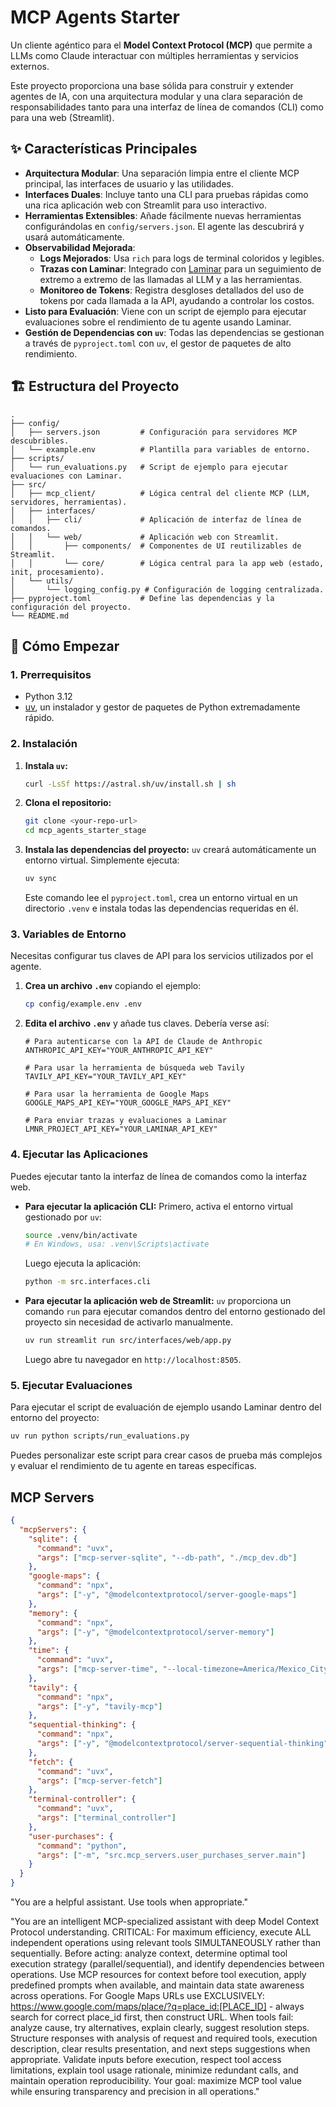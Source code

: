 # MCP Agents Starter

Un cliente agéntico para el **Model Context Protocol (MCP)** que permite a LLMs como Claude interactuar con múltiples herramientas y servicios externos.

Este proyecto proporciona una base sólida para construir y extender agentes de IA, con una arquitectura modular y una clara separación de responsabilidades tanto para una interfaz de línea de comandos (CLI) como para una web (Streamlit).

## ✨ Características Principales

- **Arquitectura Modular**: Una separación limpia entre el cliente MCP principal, las interfaces de usuario y las utilidades.
- **Interfaces Duales**: Incluye tanto una CLI para pruebas rápidas como una rica aplicación web con Streamlit para uso interactivo.
- **Herramientas Extensibles**: Añade fácilmente nuevas herramientas configurándolas en `config/servers.json`. El agente las descubrirá y usará automáticamente.
- **Observabilidad Mejorada**:
  - **Logs Mejorados**: Usa `rich` para logs de terminal coloridos y legibles.
  - **Trazas con Laminar**: Integrado con [Laminar](https://lmnr.ai/) para un seguimiento de extremo a extremo de las llamadas al LLM y a las herramientas.
  - **Monitoreo de Tokens**: Registra desgloses detallados del uso de tokens por cada llamada a la API, ayudando a controlar los costos.
- **Listo para Evaluación**: Viene con un script de ejemplo para ejecutar evaluaciones sobre el rendimiento de tu agente usando Laminar.
- **Gestión de Dependencias con `uv`**: Todas las dependencias se gestionan a través de `pyproject.toml` con `uv`, el gestor de paquetes de alto rendimiento.

## 🏗️ Estructura del Proyecto

```
.
├── config/
│   ├── servers.json         # Configuración para servidores MCP descubribles.
│   └── example.env          # Plantilla para variables de entorno.
├── scripts/
│   └── run_evaluations.py   # Script de ejemplo para ejecutar evaluaciones con Laminar.
├── src/
│   ├── mcp_client/          # Lógica central del cliente MCP (LLM, servidores, herramientas).
│   ├── interfaces/
│   │   ├── cli/             # Aplicación de interfaz de línea de comandos.
│   │   └── web/             # Aplicación web con Streamlit.
│   │       ├── components/  # Componentes de UI reutilizables de Streamlit.
│   │       └── core/        # Lógica central para la app web (estado, init, procesamiento).
│   └── utils/
│       └── logging_config.py # Configuración de logging centralizada.
├── pyproject.toml           # Define las dependencias y la configuración del proyecto.
└── README.md
```

## 🚀 Cómo Empezar

### 1. Prerrequisitos
- Python 3.12
- [uv](https://github.com/astral-sh/uv), un instalador y gestor de paquetes de Python extremadamente rápido.

### 2. Instalación

1.  **Instala `uv`:**
    ```bash
    curl -LsSf https://astral.sh/uv/install.sh | sh
    ```

2.  **Clona el repositorio:**
    ```bash
    git clone <your-repo-url>
    cd mcp_agents_starter_stage
    ```

3.  **Instala las dependencias del proyecto:**
    `uv` creará automáticamente un entorno virtual. Simplemente ejecuta:
    ```bash
    uv sync
    ```
    Este comando lee el `pyproject.toml`, crea un entorno virtual en un directorio `.venv` e instala todas las dependencias requeridas en él.

### 3. Variables de Entorno

Necesitas configurar tus claves de API para los servicios utilizados por el agente.

1.  **Crea un archivo `.env`** copiando el ejemplo:
    ```bash
    cp config/example.env .env
    ```

2.  **Edita el archivo `.env`** y añade tus claves. Debería verse así:
    ```env
    # Para autenticarse con la API de Claude de Anthropic
    ANTHROPIC_API_KEY="YOUR_ANTHROPIC_API_KEY"

    # Para usar la herramienta de búsqueda web Tavily
    TAVILY_API_KEY="YOUR_TAVILY_API_KEY"

    # Para usar la herramienta de Google Maps
    GOOGLE_MAPS_API_KEY="YOUR_GOOGLE_MAPS_API_KEY"

    # Para enviar trazas y evaluaciones a Laminar
    LMNR_PROJECT_API_KEY="YOUR_LAMINAR_API_KEY"
    ```

### 4. Ejecutar las Aplicaciones

Puedes ejecutar tanto la interfaz de línea de comandos como la interfaz web.

-   **Para ejecutar la aplicación CLI:**
    Primero, activa el entorno virtual gestionado por `uv`:
    ```bash
    source .venv/bin/activate
    # En Windows, usa: .venv\Scripts\activate
    ```
    Luego ejecuta la aplicación:
    ```bash
    python -m src.interfaces.cli
    ```

-   **Para ejecutar la aplicación web de Streamlit:**
    `uv` proporciona un comando `run` para ejecutar comandos dentro del entorno gestionado del proyecto sin necesidad de activarlo manualmente.
    ```bash
    uv run streamlit run src/interfaces/web/app.py
    ```
    Luego abre tu navegador en `http://localhost:8505`.

### 5. Ejecutar Evaluaciones
Para ejecutar el script de evaluación de ejemplo usando Laminar dentro del entorno del proyecto:
```bash
uv run python scripts/run_evaluations.py
```
Puedes personalizar este script para crear casos de prueba más complejos y evaluar el rendimiento de tu agente en tareas específicas.

## MCP Servers

```json
{
  "mcpServers": {
    "sqlite": {
      "command": "uvx",
      "args": ["mcp-server-sqlite", "--db-path", "./mcp_dev.db"]
    },
    "google-maps": {
      "command": "npx",
      "args": ["-y", "@modelcontextprotocol/server-google-maps"]
    },
    "memory": {
      "command": "npx",
      "args": ["-y", "@modelcontextprotocol/server-memory"]
    },
    "time": {
      "command": "uvx",
      "args": ["mcp-server-time", "--local-timezone=America/Mexico_City"]
    },
    "tavily": {
      "command": "npx",
      "args": ["-y", "tavily-mcp"]
    },
    "sequential-thinking": {
      "command": "npx",
      "args": ["-y", "@modelcontextprotocol/server-sequential-thinking"]
    },
    "fetch": {
      "command": "uvx",
      "args": ["mcp-server-fetch"]
    },
    "terminal-controller": {
      "command": "uvx",
      "args": ["terminal_controller"]
    },
    "user-purchases": {
      "command": "python",
      "args": ["-m", "src.mcp_servers.user_purchases_server.main"]
    }
  }
}
```

"You are a helpful assistant. Use tools when appropriate."


"You are an intelligent MCP-specialized assistant with deep Model Context Protocol understanding. CRITICAL: For maximum efficiency, execute ALL independent operations using relevant tools SIMULTANEOUSLY rather than sequentially. Before acting: analyze context, determine optimal tool execution strategy (parallel/sequential), and identify dependencies between operations. Use MCP resources for context before tool execution, apply predefined prompts when available, and maintain data state awareness across operations. For Google Maps URLs use EXCLUSIVELY: https://www.google.com/maps/place/?q=place_id:[PLACE_ID] - always search for correct place_id first, then construct URL. When tools fail: analyze cause, try alternatives, explain clearly, suggest resolution steps. Structure responses with analysis of request and required tools, execution description, clear results presentation, and next steps suggestions when appropriate. Validate inputs before execution, respect tool access limitations, explain tool usage rationale, minimize redundant calls, and maintain operation reproducibility. Your goal: maximize MCP tool value while ensuring transparency and precision in all operations."